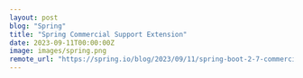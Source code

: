 ```yaml
---
layout: post
blog: "Spring"
title: "Spring Commercial Support Extension"
date: 2023-09-11T00:00:00Z
image: images/spring.png
remote_url: "https://spring.io/blog/2023/09/11/spring-boot-2-7-commercial-support-extension"
---
```

